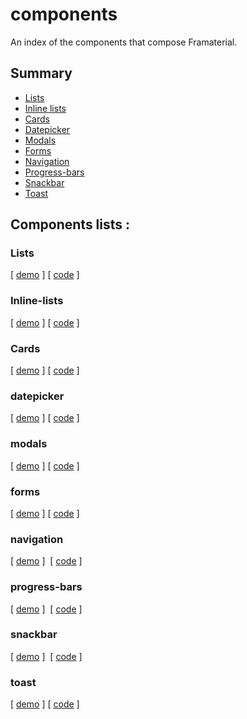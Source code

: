 # components
An index of the components that compose Framaterial.

## Summary 
- [Lists](#lists)
- [Inline lists](#inline-lists)
- [Cards](#cards)
- [Datepicker](#datepicker)
- [Modals](#modals)
- [Forms](#forms)
- [Navigation](#navigation)
- [Progress-bars](#progress-bars)
- [Snackbar](#snackbar)
- [Toast](#toast)

## Components lists : 

### Lists 
[ [demo](http://framaterial.github.io/components/components/lists/index.html) ]
[ [code](https://github.com/Framaterial/components/tree/master/components/lists/index.html) ]

### Inline-lists
[ [demo](http://framaterial.github.io/components/components/datepicker/index.html) ]
[ [code](https://github.com/Framaterial/components/tree/master/components/inline-lists/index.html) ]

### Cards 
[ [demo](http://framaterial.github.io/components/components/cards/index.html) ]
[ [code](https://github.com/Framaterial/components/tree/master/components/cards/index.html) ]

### datepicker 
[ [demo](http://framaterial.github.io/components/components/datepicker/index.html) ]
[ [code](https://github.com/Framaterial/components/tree/master/components/datepicker/index.html) ]

### modals 
[ [demo](http://framaterial.github.io/components/components/modals/index.html) ]
[ [code](https://github.com/Framaterial/components/tree/master/components/modals/index.html) ]

### forms 
[ [demo](http://framaterial.github.io/components/components/forms/index.html) ]
[ [code](https://github.com/Framaterial/components/tree/master/components/forms/index.html) ]

### navigation 
[ [demo](http://framaterial.github.io/components/components/navigation/index.html) ] 
[ [code](https://github.com/Framaterial/components/tree/master/components/navigation/index.html) ]

### progress-bars 
[ [demo](http://framaterial.github.io/components/components/progress-bars/index.html) ] 
[ [code](https://github.com/Framaterial/components/tree/master/components/progress-bars/index.html) ]

### snackbar 
[ [demo](http://framaterial.github.io/components/components/snackbar/index.html) ] 
[ [code](https://github.com/Framaterial/components/tree/master/components/snackbar/index.html) ]

### toast 
[ [demo](http://framaterial.github.io/components/components/toast/index.html) ] 
[ [code](https://github.com/Framaterial/components/tree/master/components/toast/index.html) ]
